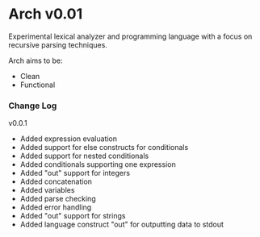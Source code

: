 Arch v0.01
===

Experimental lexical analyzer and programming language with a focus on recursive parsing techniques.

Arch aims to be:
- Clean
- Functional

### Change Log
v0.0.1
- Added expression evaluation
- Added support for else constructs for conditionals
- Added support for nested conditionals
- Added conditionals supporting one expression
- Added "out" support for integers
- Added concatenation
- Added variables
- Added parse checking
- Added error handling
- Added "out" support for strings
- Added language construct "out" for outputting data to stdout
